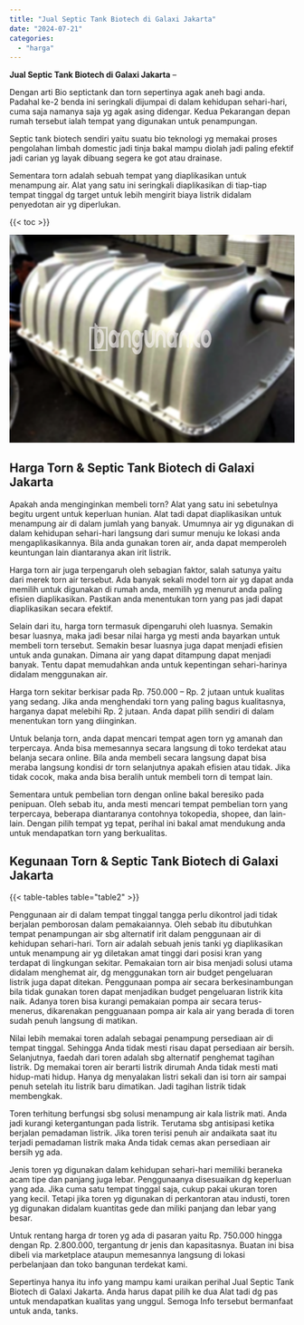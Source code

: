 ```yaml
---
title: "Jual Septic Tank Biotech di Galaxi Jakarta"
date: "2024-07-21"
categories: 
  - "harga"
---
```


**Jual Septic Tank Biotech di Galaxi Jakarta** –

Dengan arti Bio septictank dan torn sepertinya agak aneh bagi anda. Padahal ke-2 benda ini seringkali dijumpai di dalam kehidupan sehari-hari, cuma saja namanya saja yg agak asing didengar. Kedua Pekarangan depan rumah tersebut ialah tempat yang digunakan untuk penampungan.

Septic tank biotech sendiri yaitu suatu bio teknologi yg memakai proses pengolahan limbah domestic jadi tinja bakal mampu diolah jadi paling efektif jadi carian yg layak dibuang segera ke got atau drainase.

Sementara torn adalah sebuah tempat yang diaplikasikan untuk menampung air. Alat yang satu ini seringkali diaplikasikan di tiap-tiap tempat tinggal dg target untuk lebih mengirit biaya listrik didalam penyedotan air yg diperlukan.

{{< toc >}}

![Jual Septic Tank Biotech di Galaxi Jakarta](/images/jual-bio-septictank-10.png)

## Harga Torn & Septic Tank Biotech di Galaxi Jakarta

Apakah anda menginginkan membeli torn? Alat yang satu ini sebetulnya begitu urgent untuk keperluan hunian. Alat tadi dapat diaplikasikan untuk menampung air di dalam jumlah yang banyak. Umumnya air yg digunakan di dalam kehidupan sehari-hari langsung dari sumur menuju ke lokasi anda mengaplikasikannya. Bila anda gunakan toren air, anda dapat memperoleh keuntungan lain diantaranya akan irit listrik.

Harga torn air juga terpengaruh oleh sebagian faktor, salah satunya yaitu dari merek torn air tersebut. Ada banyak sekali model torn air yg dapat anda memilih untuk digunakan di rumah anda, memilih yg menurut anda paling efisien diaplikasikan. Pastikan anda menentukan torn yang pas jadi dapat diaplikasikan secara efektif.

Selain dari itu, harga torn termasuk dipengaruhi oleh luasnya. Semakin besar luasnya, maka jadi besar nilai harga yg mesti anda bayarkan untuk membeli torn tersebut. Semakin besar luasnya juga dapat menjadi efisien untuk anda gunakan. Dimana air yang dapat ditampung dapat menjadi banyak. Tentu dapat memudahkan anda untuk kepentingan sehari-harinya didalam menggunakan air.

Harga torn sekitar berkisar pada Rp. 750.000 – Rp. 2 jutaan untuk kualitas yang sedang. Jika anda menghendaki torn yang paling bagus kualitasnya, harganya dapat melebihi Rp. 2 jutaan. Anda dapat pilih sendiri di dalam menentukan torn yang diinginkan.

Untuk belanja torn, anda dapat mencari tempat agen torn yg amanah dan terpercaya. Anda bisa memesannya secara langsung di toko terdekat atau belanja secara online. Bila anda membeli secara langsung dapat bisa meraba langsung kondisi dr torn selanjutnya apakah efisien atau tidak. Jika tidak cocok, maka anda bisa beralih untuk membeli torn di tempat lain.

Sementara untuk pembelian torn dengan online bakal beresiko pada penipuan. Oleh sebab itu, anda mesti mencari tempat pembelian torn yang terpercaya, beberapa diantaranya contohnya tokopedia, shopee, dan lain-lain. Dengan pilih tempat yg tepat, perihal ini bakal amat mendukung anda untuk mendapatkan torn yang berkualitas.

## Kegunaan Torn & Septic Tank Biotech di Galaxi Jakarta

{{< table-tables table="table2" >}}

Penggunaan air di dalam tempat tinggal tangga perlu dikontrol jadi tidak berjalan pemborosan dalam pemakaiannya. Oleh sebab itu dibutuhkan tempat penampungan air sbg alternatif irit dalam penggunaan air di kehidupan sehari-hari. Torn air adalah sebuah jenis tanki yg diaplikasikan untuk menampung air yg diletakan amat tinggi dari posisi kran yang terdapat di lingkungan sekitar. Pemakaian torn air bisa menjadi solusi utama didalam menghemat air, dg menggunakan torn air budget pengeluaran listrik juga dapat ditekan. Penggunaan pompa air secara berkesinambungan bila tidak gunakan toren dapat menjadikan budget pengeluaran listrik kita naik. Adanya toren bisa kurangi pemakaian pompa air secara terus-menerus, dikarenakan pengguanaan pompa air kala air yang berada di toren sudah penuh langsung di matikan.

Nilai lebih memakai toren adalah sebagai penampung persediaan air di tempat tinggal. Sehingga Anda tidak mesti risau dapat persediaan air bersih. Selanjutnya, faedah dari toren adalah sbg alternatif penghemat tagihan listrik. Dg memakai toren air berarti listrik dirumah Anda tidak mesti mati hidup-mati hidup. Hanya dg menyalakan listri sekali dan isi torn air sampai penuh setelah itu listrik baru dimatikan. Jadi tagihan listrik tidak membengkak.

Toren terhitung berfungsi sbg solusi menampung air kala listrik mati. Anda jadi kurangi ketergantungan pada listrik. Terutama sbg antisipasi ketika berjalan pemadaman listrik. Jika toren terisi penuh air andaikata saat itu terjadi pemadaman listrik maka Anda tidak cemas akan persediaan air bersih yg ada.

Jenis toren yg digunakan dalam kehidupan sehari-hari memiliki beraneka acam tipe dan panjang juga lebar. Penggunaanya disesuaikan dg keperluan yang ada. Jika cuma satu tempat tinggal saja, cukup pakai ukuran toren yang kecil. Tetapi jika toren yg digunakan di perkantoran atau industi, toren yg digunakan didalam kuantitas gede dan miliki panjang dan lebar yang besar.

Untuk rentang harga dr toren yg ada di pasaran yaitu Rp. 750.000 hingga dengan Rp. 2.800.000, tergantung dr jenis dan kapasitasnya. Buatan ini bisa dibeli via marketplace ataupun memesannya langsung di lokasi perbelanjaan dan toko bangunan terdekat kami.

Sepertinya hanya itu info yang mampu kami uraikan perihal Jual Septic Tank Biotech di Galaxi Jakarta. Anda harus dapat pilih ke dua Alat tadi dg pas untuk mendapatkan kualitas yang unggul. Semoga Info tersebut bermanfaat untuk anda, tanks.
